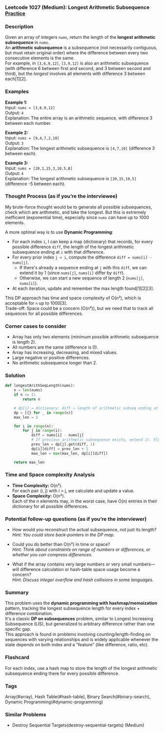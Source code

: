### Leetcode 1027 (Medium): Longest Arithmetic Subsequence [Practice](https://leetcode.com/problems/longest-arithmetic-subsequence)

### Description  
Given an array of integers `nums`, return the length of the **longest arithmetic subsequence** in `nums`.  
An **arithmetic subsequence** is a subsequence (not necessarily contiguous, but must retain original order) where the difference between every two consecutive elements is the same.  
For example, in `[3,6,9,12]`, `[3,9,12]` is also an arithmetic subsequence (with difference 6 between first and second, and 3 between second and third), but the *longest* involves all elements with difference 3 between each[1][2].

### Examples  

**Example 1:**  
Input: `nums = [3,6,9,12]`  
Output: `4`  
Explanation: The entire array is an arithmetic sequence, with difference 3 between each number.

**Example 2:**  
Input: `nums = [9,4,7,2,10]`  
Output: `3`  
Explanation: The longest arithmetic subsequence is `[4,7,10]` (difference 3 between each).

**Example 3:**  
Input: `nums = [20,1,15,3,10,5,8]`  
Output: `4`  
Explanation: The longest arithmetic subsequence is `[20,15,10,5]` (difference -5 between each).

### Thought Process (as if you’re the interviewee)  
My brute-force thought would be to generate all possible subsequences, check which are arithmetic, and take the longest. But this is extremely inefficient (exponential time), especially since `nums` can have up to 1000 elements.  

A more optimal way is to use **Dynamic Programming**:
- For each index `i`, I can keep a map (dictionary) that records, for every possible difference `diff`, the length of the longest arithmetic subsequence ending at `i` with that difference.
- For every prior index `j < i`, compute the difference `diff = nums[i] - nums[j]`.
    - If there's already a sequence ending at `j` with this `diff`, we can extend it by 1 (since `nums[j]`, `nums[i]` differ by `diff`).
    - Otherwise, we can start a new sequence of length 2 (`nums[j]`, `nums[i]`).
- At each iteration, update and remember the max length found[1][2][3].

This DP approach has time and space complexity of O(n²), which is acceptable for `n` up to 1000[3].  
Trade-off: Space could be a concern (O(n²)), but we need that to track all sequences for all possible differences.

### Corner cases to consider  
- Array has only two elements (minimum possible arithmetic subsequence is length 2).
- All numbers are the same (difference is 0).
- Array has increasing, decreasing, and mixed values.
- Large negative or positive differences.
- No arithmetic subsequence longer than 2.

### Solution

```python
def longestArithSeqLength(nums):
    n = len(nums)
    if n <= 2:
        return n

    # dp[i] = dictionary: diff → length of arithmetic subseq ending at i with that diff
    dp = [{} for _ in range(n)]
    max_len = 2

    for i in range(n):
        for j in range(i):
            diff = nums[i] - nums[j]
            # If previous arithmetic subsequence exists, extend it. Else, start new of length 2.
            prev_len = dp[j].get(diff, 1)
            dp[i][diff] = prev_len + 1
            max_len = max(max_len, dp[i][diff])

    return max_len
```

### Time and Space complexity Analysis  

- **Time Complexity:** O(n²).  
  For each pair (i, j) with i > j, we calculate and update a value.
- **Space Complexity:** O(n²).  
  Each of the n elements may, in the worst case, have O(n) entries in their dictionary for all possible differences.

### Potential follow-up questions (as if you’re the interviewer)  

- How would you reconstruct the actual subsequence, not just its length?  
  *Hint: You could store back-pointers in the DP map.*

- Could you do better than O(n²) in time or space?  
  *Hint: Think about constraints on range of numbers or differences, or whether you can compress differences.*

- What if the array contains very large numbers or very small numbers—will difference calculation or hash-table space usage become a concern?  
  *Hint: Discuss integer overflow and hash collisions in some languages.*

### Summary
This problem uses the **dynamic programming with hashmap/memoization** pattern, tracking the longest subsequence length for every index + difference combination.  
It's a classic **DP on subsequences** problem, similar to Longest Increasing Subsequence (LIS), but generalized to arbitrary difference rather than one specific gap.  
This approach is found in problems involving counting/length-finding on sequences with varying relationships and is widely applicable whenever the state depends on both index and a "feature" (like difference, ratio, etc).


### Flashcard
For each index, use a hash map to store the length of the longest arithmetic subsequence ending there for every possible difference.

### Tags
Array(#array), Hash Table(#hash-table), Binary Search(#binary-search), Dynamic Programming(#dynamic-programming)

### Similar Problems
- Destroy Sequential Targets(destroy-sequential-targets) (Medium)
